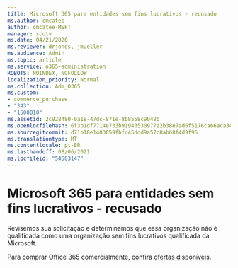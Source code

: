 ```yaml
---
title: Microsoft 365 para entidades sem fins lucrativos - recusado
ms.author: cmcatee
author: cmcatee-MSFT
manager: scotv
ms.date: 04/21/2020
ms.reviewer: drjones, jmueller
ms.audience: Admin
ms.topic: article
ms.service: o365-administration
ROBOTS: NOINDEX, NOFOLLOW
localization_priority: Normal
ms.collection: Adm_O365
ms.custom:
- commerce_purchase
- "343"
- "1500010"
ms.assetid: 2c928480-0a18-47dc-871e-8b8558c9048b
ms.openlocfilehash: 6f3b1df7714e733b91943530977a2b38e7ad6f5176ca66aca3c4b950c67236f0
ms.sourcegitcommit: d71b18e1403859fbfc45ddd9a57c8ab68f4d9f96
ms.translationtype: MT
ms.contentlocale: pt-BR
ms.lasthandoff: 08/06/2021
ms.locfileid: "54503147"
---
```

# <a name="microsoft-365-for-nonprofits---declined"></a>Microsoft 365 para entidades sem fins lucrativos - recusado

Revisemos sua solicitação e determinamos que essa organização não é qualificada como uma organização sem fins lucrativos qualificada da Microsoft.
  
Para comprar Office 365 comercialmente, confira [ofertas disponíveis](https://portal.office.com/AdminPortal/Home).
